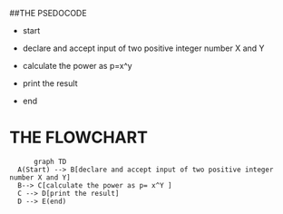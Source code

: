 ##THE PSEDOCODE 

* start
  
* declare and accept input of two positive integer number X and Y

* calculate the power as p=x^y

* print the result 

* end

# THE FLOWCHART 

  ``` mermaid
        graph TD
    A(Start) --> B[declare and accept input of two positive integer number X and Y]
    B--> C[calculate the power as p= x^Y ]
    C --> D[print the result]
    D --> E(end)
